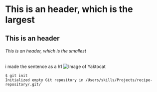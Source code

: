 # This is an  header, which is the largest
## This is an  header
###### This is an  header, which is the smallest
i made the sentence as a h1
![Image of Yaktocat](https://octodex.github.com/images/yaktocat.png)
```
$ git init
Initialized empty Git repository in /Users/skills/Projects/recipe-repository/.git/
```
